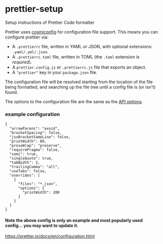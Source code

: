 # prettier-setup
Setup instructions of Prettier Code formatter

Prettier uses [cosmiconfig](https://github.com/davidtheclark/cosmiconfig) for configuration file support. This means you can configure prettier via:

- A `.prettierrc` file, written in YAML or JSON, with optional extensions: `.yaml/.yml/.json`.
- A `.prettierrc.toml` file, written in TOML (the `.toml` extension is _required_).
- A `prettier.config.js` or `.prettierrc.js` file that exports an object.
- A `"prettier"` key in your `package.json` file.

The configuration file will be resolved starting from the location of the file being formatted, and searching up the file tree until a config file is (or isn't) found.

The options to the configuration file are the same as the [API options](options.md).


### example configuration
```
{
  "arrowParens": "avoid",
  "bracketSpacing": false,
  "jsxBracketSameLine": false,
  "printWidth": 80,
  "proseWrap": "preserve",
  "requirePragma": false,
  "semi": true,
  "singleQuote": true,
  "tabWidth": 2,
  "trailingComma": "all",
  "useTabs": false,
  "overrides": [
    {
      "files": "*.json",
      "options": {
        "printWidth": 200
      }
    }
  ]
}

```

#### Note the above config is only an example and most popularly used config... you may want to update it.
https://prettier.io/docs/en/configuration.html 
